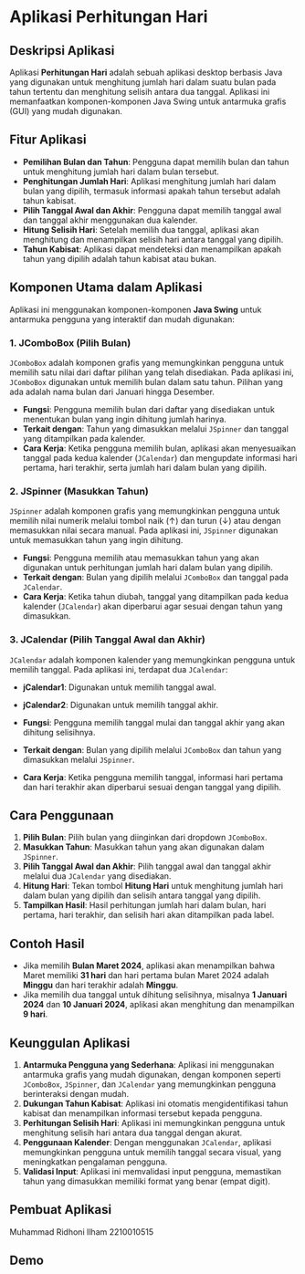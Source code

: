 # Aplikasi Perhitungan Hari

## Deskripsi Aplikasi
Aplikasi **Perhitungan Hari** adalah sebuah aplikasi desktop berbasis Java yang digunakan untuk menghitung jumlah hari dalam suatu bulan pada tahun tertentu dan menghitung selisih antara dua tanggal. Aplikasi ini memanfaatkan komponen-komponen Java Swing untuk antarmuka grafis (GUI) yang mudah digunakan.

## Fitur Aplikasi
- **Pemilihan Bulan dan Tahun**: Pengguna dapat memilih bulan dan tahun untuk menghitung jumlah hari dalam bulan tersebut.
- **Penghitungan Jumlah Hari**: Aplikasi menghitung jumlah hari dalam bulan yang dipilih, termasuk informasi apakah tahun tersebut adalah tahun kabisat.
- **Pilih Tanggal Awal dan Akhir**: Pengguna dapat memilih tanggal awal dan tanggal akhir menggunakan dua kalender.
- **Hitung Selisih Hari**: Setelah memilih dua tanggal, aplikasi akan menghitung dan menampilkan selisih hari antara tanggal yang dipilih.
- **Tahun Kabisat**: Aplikasi dapat mendeteksi dan menampilkan apakah tahun yang dipilih adalah tahun kabisat atau bukan.

## Komponen Utama dalam Aplikasi
Aplikasi ini menggunakan komponen-komponen **Java Swing** untuk antarmuka pengguna yang interaktif dan mudah digunakan:

### 1. **JComboBox** (Pilih Bulan)
`JComboBox` adalah komponen grafis yang memungkinkan pengguna untuk memilih satu nilai dari daftar pilihan yang telah disediakan. Pada aplikasi ini, `JComboBox` digunakan untuk memilih bulan dalam satu tahun. Pilihan yang ada adalah nama bulan dari Januari hingga Desember.

- **Fungsi**: Pengguna memilih bulan dari daftar yang disediakan untuk menentukan bulan yang ingin dihitung jumlah harinya.
- **Terkait dengan**: Tahun yang dimasukkan melalui `JSpinner` dan tanggal yang ditampilkan pada kalender.
- **Cara Kerja**: Ketika pengguna memilih bulan, aplikasi akan menyesuaikan tanggal pada kedua kalender (`JCalendar`) dan mengupdate informasi hari pertama, hari terakhir, serta jumlah hari dalam bulan yang dipilih.

### 2. **JSpinner** (Masukkan Tahun)
`JSpinner` adalah komponen grafis yang memungkinkan pengguna untuk memilih nilai numerik melalui tombol naik (↑) dan turun (↓) atau dengan memasukkan nilai secara manual. Pada aplikasi ini, `JSpinner` digunakan untuk memasukkan tahun yang ingin dihitung.

- **Fungsi**: Pengguna memilih atau memasukkan tahun yang akan digunakan untuk perhitungan jumlah hari dalam bulan yang dipilih.
- **Terkait dengan**: Bulan yang dipilih melalui `JComboBox` dan tanggal pada `JCalendar`.
- **Cara Kerja**: Ketika tahun diubah, tanggal yang ditampilkan pada kedua kalender (`JCalendar`) akan diperbarui agar sesuai dengan tahun yang dimasukkan.

### 3. **JCalendar** (Pilih Tanggal Awal dan Akhir)
`JCalendar` adalah komponen kalender yang memungkinkan pengguna untuk memilih tanggal. Pada aplikasi ini, terdapat dua `JCalendar`:
- **jCalendar1**: Digunakan untuk memilih tanggal awal.
- **jCalendar2**: Digunakan untuk memilih tanggal akhir.

- **Fungsi**: Pengguna memilih tanggal mulai dan tanggal akhir yang akan dihitung selisihnya.
- **Terkait dengan**: Bulan yang dipilih melalui `JComboBox` dan tahun yang dimasukkan melalui `JSpinner`.
- **Cara Kerja**: Ketika pengguna memilih tanggal, informasi hari pertama dan hari terakhir akan diperbarui sesuai dengan tanggal yang dipilih.

## Cara Penggunaan
1. **Pilih Bulan**: Pilih bulan yang diinginkan dari dropdown `JComboBox`.
2. **Masukkan Tahun**: Masukkan tahun yang akan digunakan dalam `JSpinner`.
3. **Pilih Tanggal Awal dan Akhir**: Pilih tanggal awal dan tanggal akhir melalui dua `JCalendar` yang disediakan.
4. **Hitung Hari**: Tekan tombol **Hitung Hari** untuk menghitung jumlah hari dalam bulan yang dipilih dan selisih antara tanggal yang dipilih.
5. **Tampilkan Hasil**: Hasil perhitungan jumlah hari dalam bulan, hari pertama, hari terakhir, dan selisih hari akan ditampilkan pada label.

## Contoh Hasil
- Jika memilih **Bulan Maret 2024**, aplikasi akan menampilkan bahwa Maret memiliki **31 hari** dan hari pertama bulan Maret 2024 adalah **Minggu** dan hari terakhir adalah **Minggu**.
- Jika memilih dua tanggal untuk dihitung selisihnya, misalnya **1 Januari 2024** dan **10 Januari 2024**, aplikasi akan menghitung dan menampilkan **9 hari**.

## Keunggulan Aplikasi
1. **Antarmuka Pengguna yang Sederhana**: Aplikasi ini menggunakan antarmuka grafis yang mudah digunakan, dengan komponen seperti `JComboBox`, `JSpinner`, dan `JCalendar` yang memungkinkan pengguna berinteraksi dengan mudah.
2. **Dukungan Tahun Kabisat**: Aplikasi ini otomatis mengidentifikasi tahun kabisat dan menampilkan informasi tersebut kepada pengguna.
3. **Perhitungan Selisih Hari**: Aplikasi ini memungkinkan pengguna untuk menghitung selisih hari antara dua tanggal dengan akurat.
4. **Penggunaan Kalender**: Dengan menggunakan `JCalendar`, aplikasi memungkinkan pengguna untuk memilih tanggal secara visual, yang meningkatkan pengalaman pengguna.
5. **Validasi Input**: Aplikasi ini memvalidasi input pengguna, memastikan tahun yang dimasukkan memiliki format yang benar (empat digit).

## Pembuat Aplikasi
  Muhammad Ridhoni Ilham 2210010515

## Demo
